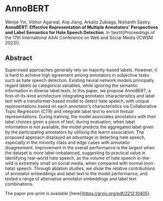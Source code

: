 # AnnoBERT

Wenjie Yin, Vibhor Agarwal, Aiqi Jiang, Arkaitz Zubiaga, Nishanth Sastry. **AnnoBERT: Effective Representation of Multiple Annotators' Perspectives and Label Semantics for Hate Speech Detection**. In \textit{Proceedings of the 17th International AAAI Conference on Web and Social Media (ICWSM 2023)}.

## Abstract
Supervised approaches generally rely on majority-based labels. However, it is hard to achieve high agreement among annotators in subjective tasks such as hate speech detection. Existing neural network models principally regard labels as categorical variables, while ignoring the semantic information in diverse label texts. In this paper, we propose AnnoBERT, a first-of-its-kind architecture integrating annotator characteristics and label text with a transformer-based model to detect hate speech, with unique representations based on each annotator’s characteristics via Collaborative Topic Regression (CTR) and integrate label text to enrich textual representations. During training, the model associates annotators with their label choices given a piece of text; during evaluation, when label information is not available, the model predicts the aggregated label given by the participating annotators by utilising the learnt association. The proposed approach displayed an advantage in detecting hate speech, especially in the minority class and edge cases with annotator disagreement. Improvement in the overall performance is the largest when the dataset is more label-imbalanced, suggesting its practical value in identifying real-world hate speech, as the volume of hate speech in-the-wild is extremely small on social media, when compared with normal (non-hate) speech. Through ablation studies, we show the relative contributions of annotator embeddings and label text to the model performance, and tested a range of alternative annotator embeddings and label text combinations.

The paper pre-print is available [here]{https://arxiv.org/pdf/2212.10405}.
